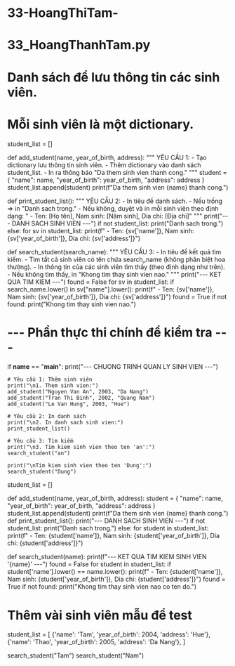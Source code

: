 # 33-HoangThiTam-
# 33_HoangThanhTam.py

# Danh sách để lưu thông tin các sinh viên.
# Mỗi sinh viên là một dictionary.
student_list = []

def add_student(name, year_of_birth, address):
    """
    YÊU CẦU 1:
    - Tạo dictionary lưu thông tin sinh viên.
    - Thêm dictionary vào danh sách student_list.
    - In ra thông báo "Da them sinh vien <ten> thanh cong."
    """
    student = {
        "name": name,
        "year_of_birth": year_of_birth,
        "address": address
    }
    student_list.append(student)
    print(f"Da them sinh vien {name} thanh cong.")

def print_student_list():
    """
    YÊU CẦU 2:
    - In tiêu đề danh sách.
    - Nếu trống => in "Danh sach trong."
    - Nếu không, duyệt và in mỗi sinh viên theo định dạng:
      " - Ten: [Họ tên], Nam sinh: [Năm sinh], Dia chi: [Địa chỉ]"
    """
    print("--- DANH SACH SINH VIEN ---")
    if not student_list:
        print("Danh sach trong.")
    else:
        for sv in student_list:
            print(f" - Ten: {sv['name']}, Nam sinh: {sv['year_of_birth']}, Dia chi: {sv['address']}")

def search_student(search_name):
    """
    YÊU CẦU 3:
    - In tiêu đề kết quả tìm kiếm.
    - Tìm tất cả sinh viên có tên chứa search_name (không phân biệt hoa thường).
    - In thông tin của các sinh viên tìm thấy (theo định dạng như trên).
    - Nếu không tìm thấy, in "Khong tim thay sinh vien nao."
    """
    print("--- KET QUA TIM KIEM ---")
    found = False
    for sv in student_list:
        if search_name.lower() in sv["name"].lower():
            print(f" - Ten: {sv['name']}, Nam sinh: {sv['year_of_birth']}, Dia chi: {sv['address']}")
            found = True
    if not found:
        print("Khong tim thay sinh vien nao.")

# --- Phần thực thi chính để kiểm tra ---
if __name__ == "__main__":
    print("--- CHUONG TRINH QUAN LY SINH VIEN ---")
    
    # Yêu cầu 1: Thêm sinh viên
    print("\n1. Them sinh vien:")
    add_student("Nguyen Van An", 2003, "Da Nang")
    add_student("Tran Thi Binh", 2002, "Quang Nam")
    add_student("Le Van Hung", 2003, "Hue")

    # Yêu cầu 2: In danh sách
    print("\n2. In danh sach sinh vien:")
    print_student_list()

    # Yêu cầu 3: Tìm kiếm
    print("\n3. Tim kiem sinh vien theo ten 'an':")
    search_student("an")
    
    print("\nTim kiem sinh vien theo ten 'Dung':")
    search_student("Dung")
student_list = []

def add_student(name, year_of_birth, address):
    student = {
        "name": name,
        "year_of_birth": year_of_birth,
        "address": address
    }
    student_list.append(student)
    print(f"Da them sinh vien {name} thanh cong.")
def print_student_list():
    print("--- DANH SACH SINH VIEN ---")
    if not student_list:
        print("Danh sach trong.")
    else:
        for student in student_list:
            print(f" - Ten: {student['name']}, Nam sinh: {student['year_of_birth']}, Dia chi: {student['address']}")

def search_student(name):
    print(f"--- KET QUA TIM KIEM SINH VIEN '{name}' ---")
    found = False
    for student in student_list:
        if student['name'].lower() == name.lower():
            print(f" - Ten: {student['name']}, Nam sinh: {student['year_of_birth']}, Dia chi: {student['address']}")
            found = True
    if not found:
        print("Khong tim thay sinh vien nao co ten do.")
# Thêm vài sinh viên mẫu để test
student_list = [
    {'name': 'Tam', 'year_of_birth': 2004, 'address': 'Hue'},
    {'name': 'Thao', 'year_of_birth': 2005, 'address': 'Da Nang'},
]

search_student("Tam")
search_student("Nam")

